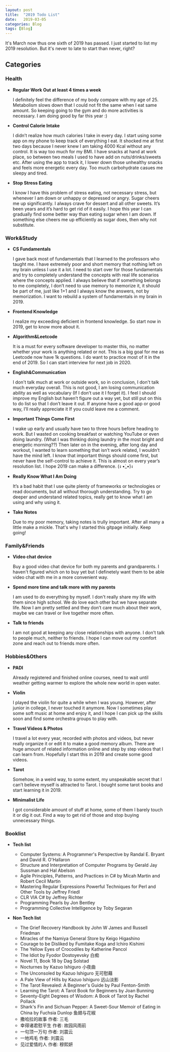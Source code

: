 ```yaml
---
layout: post
title:  "2019 Todo List"
date:   2019-03-05 
categories: Blog
tags: [Blog]
---
```


It's March now thus one sixth of 2019 has passed. I just started to list my 2019 resolution. But it's never to late to start than never, right? <!-- more -->

## Categories

### Health

- **Regular Work Out at least 4 times a week** 

  I definitely feel the difference of my body compare with my age of 25. Metabolism slows down that I could not fit the same when I eat same amount. So keeping going to the gym and do more activities is necessary. I am doing good by far this year :)

- **Control Calorie Intake**

  I didn’t realize how much calories I take in every day. I start using some app on my phone to keep track of everything I eat. It shocked me at first two days because I never knew I am taking 4000 Kcal without any control. It is way too much for my BMI. I have snacks at hand at work place, so between two meals I used to have add on nuts/drinks/sweets etc. After using the app to track it, I lower down those unhealthy snacks and feels more energetic every day. Too much carbohydrate casues me sleepy and tired. 

- **Stop Stress Eating**

  I know I have this problem of stress eating, not necessary stress, but whenever I am down or unhappy or depressed or angry. Sugar cheers me up significantly. I always crave for dessert and all other sweets. It’s been years and it’s hard to get rid of it easily. I hope this year I can gradually find some better way than eating sugar when I am down. If something else cheers me up efficiently as sugar does, then why not substitute. 


### Work&Study

- **CS Fundamentals**

  I gave back most of fundamentals that I learned to the professors who taught me. I have extremely poor and short memory that nothing left on my brain unless I use it a lot. I need to start over for those fundamentals and try to completely understand the concepts with real life scenarios where the concepts applied. I always believe that if something belongs to me completely, I don’t need to use memory to memorize it, it should be part of me, just like 1+1 and I always know the answers, not by memorization. I want to rebuild a system of fundamentals in my brain in 2019. 

- **Frontend Knowledge**

  I realize my exceeding deficient in frontend knowledge. So start now in 2019, get to know more about it. 

- **Algorithm&Leetcode**

  It is a must for every software developer to master this, no matter whether your work is anything related or not. This is a big goal for me as Leetcode now have 1k questions. I do want to practice most of it in the end of 2019. So I can start interview for next job in 2020.

- **English&Communication**

  I don't talk much at work or outside work, so in conclusion, I don't talk much everyday overall. This is not good, I am losing communication ability as well as vocabulary (If I don’t use it I forget it). I feel I should improve my English but haven’t figure out a way yet, but still put on this to do list so that I don’t leave it out. If anyone have a good app or good way, I’ll really appreciate it If you could leave me a comment. 

- **Important Things Come First**

  I wake up early and usually have two to three hours before heading to work. But I wasted on cooking breakfast or watching YouTube or even doing laundry. (What I was thinking doing laundry in the most bright and energetic morning??) Then later on in the evening, after long day and workout, I wanted to learn something that isn’t work related, I wouldn’t have the mind left. I know that important things should come first, but never have the self-control to achieve it. This is almost on every year’s resolution list. I hope 2019 can make a difference. (ง •̀_•́)ง

- **Really Know What I Am Doing**

  It’s a bad habit that I use quite plenty of frameworks or technologies or read documents, but all without thorough understanding. Try to go deeper and understand related topics, really get to know what I am using and why using it. 

- **Take Notes**

  Due to my poor memory, taking notes is trully important. After all many a little make a mickle. That's why I started this gitpage initially. Keep going! 


### Family&Friends

- **Video chat device**

  Buy a good video chat device for both my parents and grandparents. I haven't figured which on to buy yet but I definetely want them to be able video chat with me in a more convenient way. 

- **Spend more time and talk more with my parents**

  I am used to do everything by myself. I don't really share my life with them since high school. We do love each other but we have separate life. Now I am pretty settled and they don’t care much about their work, maybe we can travel or live together more often.

- **Talk to friends**

  I am not good at keeping any close relationships with anyone. I don't talk to people much, neither to friends. I hope I can move out my comfort zone and reach out to friends more often.


### Hobbies&Others

- **PADI**

  Already registered and finished online courses, need to wait until weather getting warmer to explore the whole new world in open water. 

- **Violin**

  I played the violin for quite a while when I was young. However, after junior in college, I never touched it anymore. Now I sometimes play some soft music at home and enjoy it, and I hope I can pick up the skills soon and find some orchestra groups to play with. 

- **Travel Videos & Photos**

  I travel a lot every year, recorded with photos and videos, but never really organize it or edit it to make a good memory album. There are huge amount of related information online and step by step videos that I can learn from. Hopefully I start this in 2019 and create some good videos. 

- **Tarot**

  Somehow, in a weird way, to some extent, my unspeakable secret that I can’t believe myself is attracted to Tarot. I bought some tarot books and start learning it in 2019. 

- **Minimalist Life**

  I got considerable amount of stuff at home, some of them I barely touch it or dig it out. Find a way to get rid of those and stop buying unnecessary things. 


### Booklist

- **Tech list**

	* Computer Systems: A Programmer's Perspective by Randal E. Bryant and David R. O'Hallaron
	* Structure and Interpretation of Computer Programs by Gerald Jay Sussman and Hal Abelson
	* Agile Principles, Patterns, and Practices in C# by Micah Martin and Robert Cecil Martin
	* Mastering Regular Expressions Powerful Techniques for Perl and Other Tools by Jeffrey Friedl
	* CLR VIA C# by Jeffrey Richter
	* Programming Pearls by Jon Bentley
	* Programming Collective Intelligence by Toby Segaran


- **Non Tech list**

	* The Grief Recovery Handbook by John W James and Russell Friedman
	* Miracles of the Namiya General Store by Keigo Higashino
	* Courage to be Disliked by Fumitake Koga and Ichiro Kishimi
	* The Yellow Eyes of Crocodiles by Katherine Pancol
	* The Idiot by Fyodor Dostoyevsky 白痴
	* Novel 11, Book 18 by Dag Solstad  
	* Nocturnes by Kazuo Ishiguro 小夜曲
	* The Unconsoled by Kazuo Ishiguro 无可慰藉
	* A Pale View of Hills by Kazuo Ishiguro 远山淡影
	* The Tarot Revealed: A Beginner's Guide by Paul Fenton-Smith 
	* Learning the Tarot: A Tarot Book for Beginners by Joan Bunning  
	* Seventy-Eight Degrees of Wisdom: A Book of Tarot by Rachel Pollack
    * Shark's Fin and Sichuan Pepper: A Sweet-Sour Memoir of Eating in China by Fuchsia Dunlop 鱼翅与花椒
    * 撒哈拉的故事 作者: 三毛 
	* 幸得诸君慰平生 作者: 故园风雨前 
	* 一句顶一万句 作者: 刘震云 
	* 一地鸡毛 作者: 刘震云
	* 见过爱情的人 作者: 穆熙妍 


